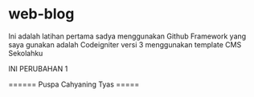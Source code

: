 # web-blog


Ini adalah latihan pertama sadya menggunakan Github
Framework yang saya gunakan adalah Codeigniter versi 3 menggunakan template CMS Sekolahku


INI PERUBAHAN 1

====== Puspa  Cahyaning Tyas =====

